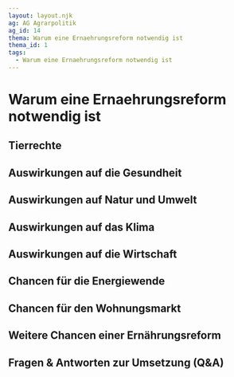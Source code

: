 ```yaml
---
layout: layout.njk
ag: AG Agrarpolitik
ag_id: 14
thema: Warum eine Ernaehrungsreform notwendig ist
thema_id: 1
tags:
  - Warum eine Ernaehrungsreform notwendig ist
---
```

# Warum eine Ernaehrungsreform notwendig ist

## Tierrechte


## Auswirkungen auf die Gesundheit


## Auswirkungen auf Natur und Umwelt


## Auswirkungen auf das Klima


## Auswirkungen auf die Wirtschaft


## Chancen für die Energiewende


## Chancen für den Wohnungsmarkt


## Weitere Chancen einer Ernährungsreform


## Fragen & Antworten zur Umsetzung (Q&A)

